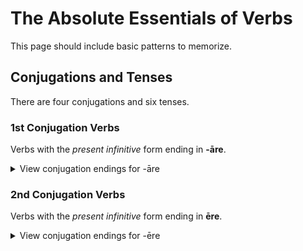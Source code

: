 # The Absolute Essentials of Verbs

This page should include basic patterns to memorize.

## Conjugations and Tenses

There are four conjugations and six tenses.

### 1st Conjugation Verbs

Verbs with the _present infinitive_ form ending in **-āre**.

<details>
  <summary>View conjugation endings for -āre</summary>

  <table>
    <thead>
      <tr style="text-align: center;">
        <th colspan="2"></th>
        <th >Present Indicative</th>
        <th style="text-align: center;">Future Indicative</th>
        <th style="text-align: center;">Imperfect Indicative</th>
      </tr>
      <tr>
        <th colspan="2"></th>
        <th style="text-align: center;font-style: italic;">am</th>
        <th style="text-align: center;font-style: italic;">will</th>
        <th style="text-align: center;font-style: italic;">was</th>
      </tr>
    </thead>
    <tbody>
      <tr>
        <td style="text-align: center;" rowspan="3">Sg.</td>
        <td style="text-align: center;">1<sup>st</sup></td>
        <td style="text-align: center;">-ō</td>
        <td style="text-align: center;">-ābō</td>
        <td style="text-align: center;">-ābam</td>
      </tr>
      <tr>
        <td>2<sup>nd</sup></td>
        <td style="text-align: center;">-ās</td>
        <td style="text-align: center;">-ābis</td>
        <td style="text-align: center;">-ābas</td>
      </tr>
      <tr>
        <td>3<sup>rd</sup></td>
        <td style="text-align: center;">-at</td>
        <td style="text-align: center;">-ābit</td>
        <td style="text-align: center;">-ābat</td>
      </tr>
      <tr>
        <td rowspan="3">Pl.</td>
        <td>1<sup>st</sup></td>
        <td style="text-align: center;">-āmus</td>
        <td style="text-align: center;">-ābimus</td>
        <td style="text-align: center;">-ābamus</td>
      </tr>
      <tr>
        <td>2<sup>nd</sup></td>
        <td style="text-align: center;">-ātis</td>
        <td style="text-align: center;">-ābitis</td>
        <td style="text-align: center;">-ābatis</td>
      </tr>
      <tr>
        <td>3<sup>rd</sup></td>
        <td style="text-align: center;">-ant</td>
        <td style="text-align: center;">-ābunt</td>
        <td style="text-align: center;">-ābant</td>
      </tr>
      </tr>
    </tbody>
  </table>
</details>

### 2nd Conjugation Verbs

Verbs with the _present infinitive_ form ending in **ēre**.

<details>
  <summary>View conjugation endings for -ēre</summary>

  <table>
    <thead>
      <tr>
        <th colspan="2"></th>
        <th style="text-align: center;">Present Indicative</th>
        <th style="text-align: center;">Future Indicative</th>
        <th style="text-align: center;">Imperfect Indicative</th>
      </tr>
      <tr>
        <th colspan="2"></th>
        <th style="text-align: center;font-style: italic;">am</th>
        <th style="text-align: center;font-style: italic;">will</th>
        <th style="text-align: center;font-style: italic;">was</th>
      </tr>
    </thead>
    <tbody>
      <tr>
        <td rowspan="3">Sg.</td>
        <td>1<sup>st</sup></td>
        <td style="text-align: center;">-ō</td>
        <td style="text-align: center;">-ābō</td>
        <td style="text-align: center;">-ābam</td>
      </tr>
      <tr>
        <td>2<sup>nd</sup></td>
        <td style="text-align: center;">-ās</td>
        <td style="text-align: center;">-ābis</td>
        <td style="text-align: center;">-ābas</td>
      </tr>
      <tr>
        <td>3<sup>rd</sup></td>
        <td style="text-align: center;">-at</td>
        <td style="text-align: center;">-ābit</td>
        <td style="text-align: center;">-ābat</td>
      </tr>
      <tr>
        <td rowspan="3">Pl.</td>
        <td>1<sup>st</sup></td>
        <td style="text-align: center;">-āmus</td>
        <td style="text-align: center;">-ābimus</td>
        <td style="text-align: center;">-ābamus</td>
      </tr>
      <tr>
        <td>2<sup>nd</sup></td>
        <td style="text-align: center;">-ātis</td>
        <td style="text-align: center;">-ābitis</td>
        <td style="text-align: center;">-ābatis</td>
      </tr>
      <tr>
        <td>3<sup>rd</sup></td>
        <td style="text-align: center;">-ant</td>
        <td style="text-align: center;">-ābunt</td>
        <td style="text-align: center;">-ābant</td>
      </tr>
      </tr>
    </tbody>
  </table>
</details>

<br />

